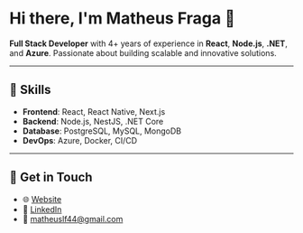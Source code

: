 
# Hi there, I'm Matheus Fraga 👋  

**Full Stack Developer** with 4+ years of experience in **React**, **Node.js**, **.NET**, and **Azure**. Passionate about building scalable and innovative solutions.

---

## 🚀 **Skills**  
- **Frontend**: React, React Native, Next.js  
- **Backend**: Node.js, NestJS, .NET Core  
- **Database**: PostgreSQL, MySQL, MongoDB  
- **DevOps**: Azure, Docker, CI/CD  

---

## 💬 **Get in Touch**  
- 🌐 [Website](https://mlfraga.dev)  
- 💼 [LinkedIn](https://www.linkedin.com/in/matheus-fraga-257628178/)  
- 📧 matheuslf44@gmail.com  
